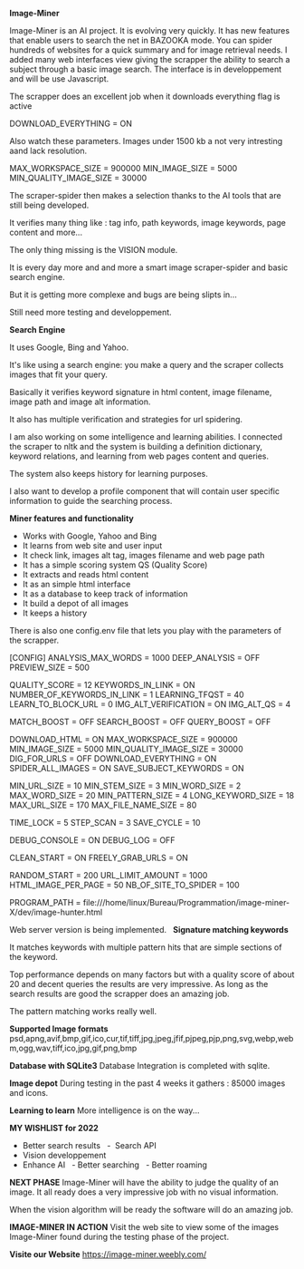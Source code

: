 **Image-Miner**

Image-Miner is an AI project. It is evolving very quickly. It has new features that enable users to search the net in BAZOOKA mode. You can spider hundreds of websites for a quick summary and for image retrieval needs. I added many web interfaces view giving the scrapper the ability to search a subject through a basic image search. The interface is in developpement and will be use Javascript.

The scrapper does an excellent job when it downloads everything flag is active

DOWNLOAD_EVERYTHING = ON

Also watch these parameters. 
Images under 1500 kb a not very intresting aand lack resolution.

MAX_WORKSPACE_SIZE = 900000
MIN_IMAGE_SIZE = 5000
MIN_QUALITY_IMAGE_SIZE = 30000

The scraper-spider then makes a selection thanks to the AI tools that are still being developed.

It verifies many thing like : tag info, path keywords, image keywords, page content and more...

The only thing missing is the VISION module.

It is every day more and and more a smart image scraper-spider and basic search engine. 

But it is getting more complexe and bugs are being slipts in...

Still need more testing and developpement.

**Search Engine**

It uses Google, Bing and Yahoo.

It's like using a search engine: you make a query and the scraper collects images that fit your query. 

Basically it verifies keyword signature in html content, image filename, image path and image alt information. 

It also has multiple verification and strategies for url spidering. 

I am also working on some intelligence and learning abilities. I connected the scraper to nltk and the system is building a definition dictionary, keyword relations, and learning from web pages content and queries. 

The system also keeps history for learning purposes. 

I also want to develop a profile component that will contain user specific information to guide the searching process. 

**Miner features and functionality**
- Works with Google, Yahoo and Bing 
- It learns from web site and user input 
- It check link, images alt tag, images filename and web page path 
- It has a simple scoring system QS (Quality Score)
- It extracts and reads html content
- It as an simple html interface
- It as a database to keep track of information
- It build a depot of all images 
- It keeps a history

There is also one config.env file that lets you play with the parameters of the scrapper.

[CONFIG]
ANALYSIS_MAX_WORDS = 1000
DEEP_ANALYSIS = OFF
PREVIEW_SIZE = 500

QUALITY_SCORE = 12
KEYWORDS_IN_LINK = ON
NUMBER_OF_KEYWORDS_IN_LINK = 1
LEARNING_TFQST = 40
LEARN_TO_BLOCK_URL = 0
IMG_ALT_VERIFICATION = ON
IMG_ALT_QS = 4

MATCH_BOOST = OFF
SEARCH_BOOST = OFF
QUERY_BOOST = OFF

DOWNLOAD_HTML = ON
MAX_WORKSPACE_SIZE = 900000
MIN_IMAGE_SIZE = 5000
MIN_QUALITY_IMAGE_SIZE = 30000
DIG_FOR_URLS = OFF
DOWNLOAD_EVERYTHING = ON
SPIDER_ALL_IMAGES = ON
SAVE_SUBJECT_KEYWORDS = ON

MIN_URL_SIZE = 10
MIN_STEM_SIZE = 3
MIN_WORD_SIZE = 2
MAX_WORD_SIZE = 20
MIN_PATTERN_SIZE = 4
LONG_KEYWORD_SIZE = 18
MAX_URL_SIZE = 170
MAX_FILE_NAME_SIZE = 80

TIME_LOCK = 5
STEP_SCAN = 3
SAVE_CYCLE = 10

DEBUG_CONSOLE = ON
DEBUG_LOG = OFF

CLEAN_START = ON
FREELY_GRAB_URLS = ON

RANDOM_START = 200
URL_LIMIT_AMOUNT = 1000
HTML_IMAGE_PER_PAGE = 50
NB_OF_SITE_TO_SPIDER = 100

PROGRAM_PATH = file:///home/linux/Bureau/Programmation/image-miner-X/dev/image-hunter.html

Web server version is being implemented.
 
**Signature matching keywords**

It matches keywords with multiple pattern hits that are simple sections of the keyword. 

Top performance depends on many factors but with a quality score of about 20 and decent queries the results are very impressive. As long as the search results are good the scrapper does an amazing job. 

The pattern matching works really well.

**Supported Image formats**
psd,apng,avif,bmp,gif,ico,cur,tif,tiff,jpg,jpeg,jfif,pjpeg,pjp,png,svg,webp,webm,ogg,wav,tiff,ico,jpg,gif,png,bmp

**Database with SQLite3**
Database Integration is completed with sqlite.

**Image depot**
During testing in the past 4 weeks it gathers : 85000 images and icons. 

**Learning to learn**
More intelligence is on the way...

**MY WISHLIST for 2022**
- Better search results
  -  Search API   
- Vision developpement 
- Enhance AI
  - Better searching
  - Better roaming 

**NEXT PHASE**
Image-Miner will have the ability to judge the quality of an image. It all ready does a very impressive job with no visual information. 

When the vision algorithm will be ready the software will do an amazing job.

**IMAGE-MINER IN ACTION**
Visit the web site to view some of the images Image-Miner found during the testing phase of the project. 

**Visite our Website**
https://image-miner.weebly.com/
